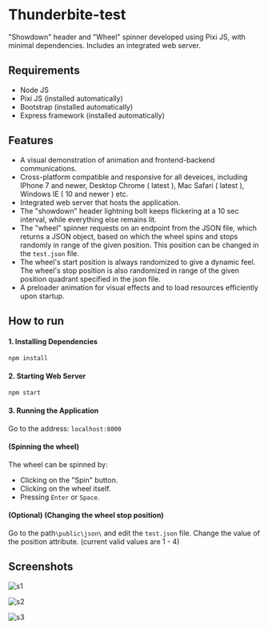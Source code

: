 # Thunderbite-test

"Showdown" header and "Wheel" spinner developed using Pixi JS, with minimal dependencies. Includes an integrated web server.

## Requirements
* Node JS
* Pixi JS (installed automatically)
* Bootstrap (installed automatically)
* Express framework (installed automatically)

## Features
* A visual demonstration of animation and frontend-backend communications.
* Cross-platform compatible and responsive for all deveices, including IPhone 7 and newer, Desktop Chrome ( latest ), Mac Safari ( latest ), Windows  IE ( 10 and newer ) etc.
* Integrated web server that hosts the application.
* The "showdown" header lightning bolt keeps flickering at a 10 sec interval, while everything else remains lit.
* The "wheel" spinner requests on an endpoint from the JSON file, which returns a JSON object, based on which the wheel spins and stops randomly in range of the given position. This position can be changed in the `test.json` file.
* The wheel's start position is always randomized to give a dynamic feel. The wheel's stop position is also randomized in range of the given position quadrant specified in the json file.
* A preloader animation for visual effects and to load resources efficiently upon startup.

## How to run

#### 1. Installing Dependencies
`npm install`

#### 2. Starting Web Server
`npm start`

#### 3. Running the Application
Go to the address: `localhost:8000`

#### (Spinning the wheel)
The wheel can be spinned by:
* Clicking on the "Spin" button.
* Clicking on the wheel itself.
* Pressing `Enter` or `Space`.

#### (Optional) (Changing the wheel stop position)
Go to the path`\public\json\` and edit the `test.json` file. Change the value of the position attribute. (current valid values are 1 - 4)

## Screenshots

![s1](https://user-images.githubusercontent.com/69671663/148763516-e9d4c41f-23f6-4607-b9b7-1e91d6b9678a.png)

![s2](https://user-images.githubusercontent.com/69671663/148763521-7adba411-66f1-49ac-bded-1aad462ef1b1.png)

![s3](https://user-images.githubusercontent.com/69671663/148763570-32f2fdd3-f330-44af-84b9-9a840693d836.png)


